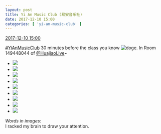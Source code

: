 ```yaml
---
layout: post
title: Yi An Music Club (易安音乐社)
date: 2017-12-10 15:00
categories: [ 'yi-an-music-club' ]
---
```


<div class="weibo-info">
  <a href="https://weibo.com/6094546964/Fz0d2t8if">2017-12-10 15:00</a>
</div>

[#YiAnMusicClub](https://weibo.com/p/100808beae2e3e05b17b64f63ebedca39f19b2/super_index) 30 minutes before the class you know ![doge](https://img.t.sinajs.cn/t4/appstyle/expression/ext/normal/b6/doge_org.gif). In Room 149448044 of [@HuajiaoLive](https://weibo.com/huajiaozhibo)~

<!-- more -->

<ul class="weibo-pic-list-3">
  <li class="weibo-pic">
    <a href=""><img src="//wx1.sinaimg.cn/thumb150/006Es64Agy1fmaw33yd30j30m80lqaaq.jpg" /></a>
  </li>
  <li class="weibo-pic">
    <a href=""><img src="//wx3.sinaimg.cn/thumb150/006Es64Agy1fmaw36nwifj30m80lqmy1.jpg" /></a>
  </li>
  <li class="weibo-pic">
    <a href=""><img src="//wx2.sinaimg.cn/thumb150/006Es64Agy1fmaw3bb77qj30m80lqt9n.jpg" /></a>
  </li>
  <li class="weibo-pic">
    <a href=""><img src="//wx1.sinaimg.cn/thumb150/006Es64Agy1fmaw3ez4dqj30m80lq753.jpg" /></a>
  </li>
  <li class="weibo-pic">
    <a href="https://wx2.sinaimg.cn/mw690/006Es64Agy1fmaw3ij0hnj30dw0m8tb7.jpg"><img src="//wx2.sinaimg.cn/thumb150/006Es64Agy1fmaw3ij0hnj30dw0m8tb7.jpg" /></a>
  </li>
  <li class="weibo-pic">
    <a href=""><img src="//wx4.sinaimg.cn/thumb150/006Es64Agy1fmaw47ivqfj30m80lqt9b.jpg" /></a>
  </li>
  <li class="weibo-pic">
    <a href=""><img src="//wx2.sinaimg.cn/thumb150/006Es64Agy1fmaw4cs2qnj30m80lqq3t.jpg" /></a>
  </li>
  <li class="weibo-pic">
    <a href=""><img src="//wx2.sinaimg.cn/thumb150/006Es64Agy1fmaw4hglyjj30i60hs0tq.jpg" /></a>
  </li>
  <li class="weibo-pic">
    <a href=""><img src="//wx4.sinaimg.cn/thumb150/006Es64Agy1fmaw4ktnwyj30m80lqmxs.jpg" /></a>
  </li>
</ul>

*Words in images:*  
I racked my brain to draw your attention.
